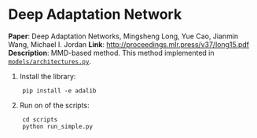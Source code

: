 # Deep Adaptation Network

**Paper**: Deep Adaptation Networks, Mingsheng Long, Yue Cao, Jianmin Wang, Michael I. Jordan
**Link**: http://proceedings.mlr.press/v37/long15.pdf
**Description**: MMD-based method. This method implemented in [`models/architectures.py`](adalib/ada/models/architectures.py).


1. Install the library:
```
    pip install -e adalib
```
2. Run on of the scripts:
```
    cd scripts
    python run_simple.py
```
